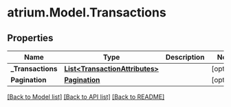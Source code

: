 # atrium.Model.Transactions
## Properties

Name | Type | Description | Notes
------------ | ------------- | ------------- | -------------
**_Transactions** | [**List&lt;TransactionAttributes&gt;**](TransactionAttributes.md) |  | [optional] 
**Pagination** | [**Pagination**](Pagination.md) |  | [optional] 

[[Back to Model list]](../README.md#documentation-for-models) [[Back to API list]](../README.md#documentation-for-api-endpoints) [[Back to README]](../README.md)

